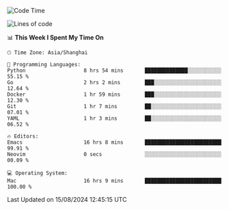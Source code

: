 <!--START_SECTION:waka-->
![Code Time](http://img.shields.io/badge/Code%20Time-2%2C135%20hrs%2045%20mins-blue)

![Lines of code](https://img.shields.io/badge/From%20Hello%20World%20I%27ve%20Written-308.0%20thousand%20lines%20of%20code-blue)

📊 **This Week I Spent My Time On** 

```text
🕑︎ Time Zone: Asia/Shanghai

💬 Programming Languages: 
Python                   8 hrs 54 mins       ██████████████░░░░░░░░░░░   55.15 % 
Go                       2 hrs 2 mins        ███░░░░░░░░░░░░░░░░░░░░░░   12.64 % 
Docker                   1 hr 59 mins        ███░░░░░░░░░░░░░░░░░░░░░░   12.30 % 
Git                      1 hr 7 mins         ██░░░░░░░░░░░░░░░░░░░░░░░   07.01 % 
YAML                     1 hr 3 mins         ██░░░░░░░░░░░░░░░░░░░░░░░   06.52 % 

🔥 Editors: 
Emacs                    16 hrs 8 mins       █████████████████████████   99.91 % 
Neovim                   0 secs              ░░░░░░░░░░░░░░░░░░░░░░░░░   00.09 % 

💻 Operating System: 
Mac                      16 hrs 9 mins       █████████████████████████   100.00 % 
```


 Last Updated on 15/08/2024 12:45:15 UTC
<!--END_SECTION:waka-->

